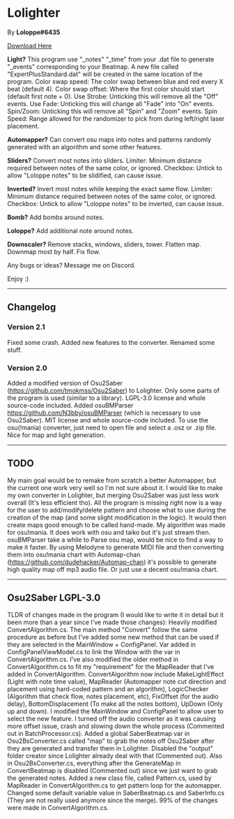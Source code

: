 # Lolighter 
By **Loloppe#6435**

[Download Here](https://github.com/Loloppe/Lolighter/releases/latest)

**Light?** This program use "_notes" "_time" from your .dat file to generate "_events" corresponding to your Beatmap. A new file called "ExpertPlusStandard.dat" will be created in the same location of the program. Color swap speed: The color swap between blue and red every X beat (default 4). Color swap offset: Where the first color should start (default first note + 0). Use Strobe: Unticking this will remove all the "Off" events. Use Fade: Unticking this will change all "Fade" into "On" events. Spin/Zoom: Unticking this will remove all "Spin" and "Zoom" events. Spin Speed: Range allowed for the randomizer to pick from during left/right laser placement.

**Automapper?** Can convert osu maps into notes and patterns randomly generated with an algorithm and some other features.

**Sliders?** Convert most notes into sliders. Limiter: Minimum distance required between notes of the same color, or ignored. Checkbox: Untick to allow "Loloppe notes" to be slidified, can cause issue.

**Inverted?** Invert most notes while keeping the exact same flow. Limiter: Minimum distance required between notes of the same color, or ignored. Checkbox: Untick to allow "Loloppe notes" to be inverted, can cause issue.

**Bomb?** Add bombs around notes.

**Loloppe?** Add additional note around notes.

**Downscaler?** Remove stacks, windows, sliders, tower. Flatten map. Downmap most by half. Fix flow.

Any bugs or ideas? Message me on Discord.

Enjoy :)
___
## Changelog

### Version 2.1
Fixed some crash. Added new features to the converter. Renamed some stuff.

### Version 2.0
Added a modified version of Osu2Saber (https://github.com/tmokmss/Osu2Saber) to Lolighter. Only some parts of the program is used (similar to a library). LGPL-3.0 license and whole source-code included.
Added osuBMParser https://github.com/N3bby/osuBMParser (which is necessary to use Osu2Saber). MIT license and whole source-code included.
To use the osu(!mania) converter, just need to open file and select a .osz or .zip file. Nice for map and light generation.
___
## TODO
My main goal would be to remake from scratch a better Automapper, but the current one work very well so I'm not sure about it.
I would like to make my own converter in Lolighter, but merging Osu2Saber was just less work overall (It's less efficient tho).
All the program is missing right now is a way for the user to add/modify/delete pattern and choose what to use during the creation of the map (and some slight modification in the logic). It would then create maps good enough to be called hand-made.
My algorithm was made for osu!mania. It does work with osu and taiko but it's just stream then.
osuBMParser take a while to Parse osu map, would be nice to find a way to make it faster.
By using Melodyne to generate MIDI file and then converting them into osu!mania chart with Automap-chan (https://github.com/dudehacker/Automap-chan) it's possible to generate high quality map off mp3 audio file.
Or just use a decent osu!mania chart.
___
## Osu2Saber LGPL-3.0
TLDR of changes made in the program (I would like to write it in detail but it been more than a year since I've made those changes):
Heavily modified ConvertAlgorithm.cs. The main method "Convert" follow the same procedure as before but I've added some new method that can be used if they are selected in the MainWindow + ConfigPanel.
Var added in ConfigPanelViewModel.cs to link the Window with the var in ConvertAlgorithm.cs.
I've also modified the older method in ConvertAlgorithm.cs to fit my "requirement" for the MapReader that I've added in ConvertAlgorithm.
ConvertAlgorithm now include MakeLightEffect (Light with note time value), MapReader (Automapper note cut direction and placement using hard-coded pattern and an algorithm), LogicChecker (Algorithm that check flow, notes placement, etc), FixOffset (for the audio delay), BottomDisplacement (To make all the notes bottom), UpDown (Only up and down).
I modified the MainWindow and ConfigPanel to allow user to select the new feature.
I turned off the audio converter as it was causing more offset issue, crash and slowing down the whole process (Commented out in BatchProcessor.cs).
Added a global SaberBeatmap var in Osu2BsConverter.cs called "map" to grab the notes off Osu2Saber after they are generated and transfer them in Lolighter.
Disabled the "output" folder creator since Lolighter already deal with that (Commented out).
Also in Osu2BsConverter.cs, everything after the GenerateMap in ConvertBeatmap is disabled (Commented out) since we just want to grab the generated notes.
Added a new class file, called Pattern.cs, used by MapReader in ConvertAlgorithm.cs to get pattern loop for the automapper.
Changed some default variable value in SaberBeatmap.cs and SaberInfo.cs (They are not really used anymore since the merge).
99% of the changes were made in ConvertAlgorithm.cs.
